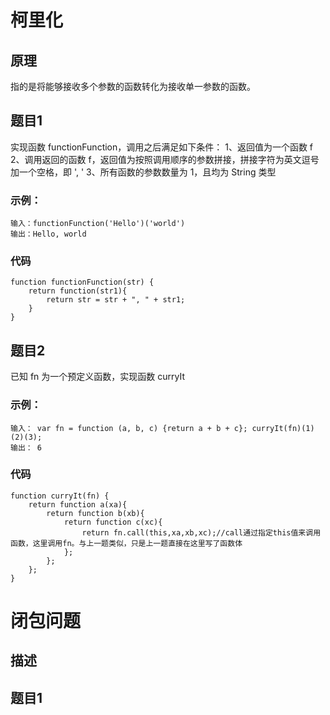# 柯里化

## 原理
指的是将能够接收多个参数的函数转化为接收单一参数的函数。

## 题目1
实现函数 functionFunction，调用之后满足如下条件：
1、返回值为一个函数 f
2、调用返回的函数 f，返回值为按照调用顺序的参数拼接，拼接字符为英文逗号加一个空格，即 ', '
3、所有函数的参数数量为 1，且均为 String 类型

### 示例：
```
输入：functionFunction('Hello')('world')
输出：Hello, world
```

### 代码
```
function functionFunction(str) {
    return function(str1){
        return str = str + ", " + str1;
    }
}
```

## 题目2
已知 fn 为一个预定义函数，实现函数 curryIt

### 示例：
```
输入： var fn = function (a, b, c) {return a + b + c}; curryIt(fn)(1)(2)(3);
输出： 6
```

### 代码
```
function curryIt(fn) {
    return function a(xa){
        return function b(xb){
            return function c(xc){
                return fn.call(this,xa,xb,xc);//call通过指定this值来调用函数，这里调用fn。与上一题类似，只是上一题直接在这里写了函数体
            };
        };
    };
}
```

# 闭包问题

## 描述

## 题目1